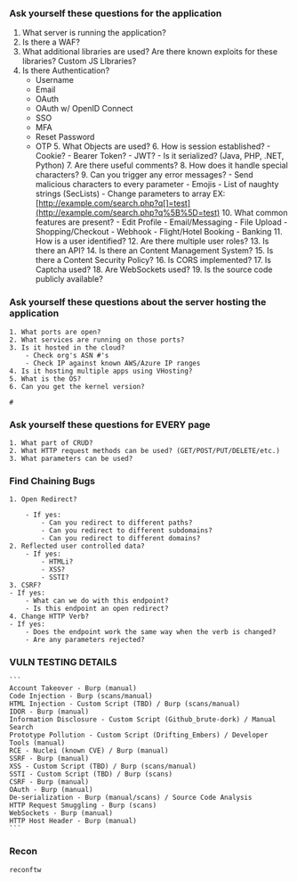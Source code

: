 ### Ask yourself these questions for the application
   1. What server is running the application?
   2.  Is there a WAF?
   3.  What additional libraries are used? Are there known exploits for these libraries? Custom JS Llbraries?
   4.  Is there Authentication?
        - Username
        - Email
        - OAuth
        - OAuth w/ OpenID Connect
        - SSO
        - MFA
        - Reset Password
        - OTP
    5. What Objects are used?
    6. How is session established?
    - Cookie?
    - Bearer Token?
    - JWT?
    - Is it serialized? (Java, PHP, .NET, Python)
    7. Are there useful comments?
    8. How does it handle special characters?
    9. Can you trigger any error messages?
    - Send malicious characters to every parameter
    - Emojis
    - List of naughty strings (SecLists)
    - Change parameters to array
    EX: [http://example.com/search.php?q[]=test](http://example.com/search.php?q%5B%5D=test)
    10. What common features are present?
    - Edit Profile
    - Email/Messaging
    - File Upload
    - Shopping/Checkout
    - Webhook
    - Flight/Hotel Booking
    - Banking
    11. How is a user identified?
    12. Are there multiple user roles?
    13. Is there an API?
    14. Is there an Content Management System?
    15. Is there a Content Security Policy?
    16. Is CORS implemented?
    17. Is Captcha used?
    18. Are WebSockets used?
    19. Is the source code publicly available?
    
###  Ask yourself these questions about the server hosting the application
    1. What ports are open?
    2. What services are running on those ports?
    3. Is it hosted in the cloud?
        - Check org's ASN #'s
        - Check IP against known AWS/Azure IP ranges
    4. Is it hosting multiple apps using VHosting?
    5. What is the OS?
    6. Can you get the kernel version?
    
    # 
    
### Ask yourself these questions for EVERY page
    1. What part of CRUD?
    2. What HTTP request methods can be used? (GET/POST/PUT/DELETE/etc.)
    3. What parameters can be used?
### Find Chaining Bugs
    1. Open Redirect?
        
        - If yes:
            - Can you redirect to different paths?
            - Can you redirect to different subdomains?
            - Can you redirect to different domains?
    2. Reflected user controlled data?
        - If yes:
            - HTMLi?
            - XSS?
            - SSTI?
    3. CSRF?
    - If yes:
        - What can we do with this endpoint?
        - Is this endpoint an open redirect?
    4. Change HTTP Verb?
    - If yes:
        - Does the endpoint work the same way when the verb is changed?
        - Are any parameters rejected?
###  VULN TESTING DETAILS
    ```
    Account Takeover - Burp (manual)
    Code Injection - Burp (scans/manual)
    HTML Injection - Custom Script (TBD) / Burp (scans/manual)
    IDOR - Burp (manual)
    Information Disclosure - Custom Script (Github_brute-dork) / Manual Search
    Prototype Pollution - Custom Script (Drifting_Embers) / Developer Tools (manual)
    RCE - Nuclei (known CVE) / Burp (manual)
    SSRF - Burp (manual)
    XSS - Custom Script (TBD) / Burp (scans/manual)
    SSTI - Custom Script (TBD) / Burp (scans)
    CSRF - Burp (manual)
    OAuth - Burp (manual)
    De-serialization - Burp (manual/scans) / Source Code Analysis
    HTTP Request Smuggling - Burp (scans)
    WebSockets - Burp (manual)
    HTTP Host Header - Burp (manual)
    ```
###  Recon
    reconftw
    
